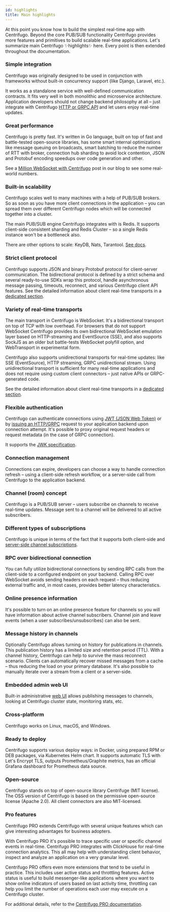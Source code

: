 ```yaml
---
id: highlights
title: Main highlights
---
```


At this point you know how to build the simplest real-time app with Centrifugo. Beyond the core PUB/SUB functionality Centrifugo provides more features and primitives to build scalable real-time applications. Let's summarize main Centrifugo ✨highlights✨ here. Every point is then extended throughout the documentation.

### Simple integration

Centrifugo was originally designed to be used in conjunction with frameworks without built-in concurrency support (like Django, Laravel, etc.).

It works as a standalone service with well-defined communication contracts. It fits very well in both monolithic and microservice architecture. Application developers should not change backend philosophy at all – just integrate with Centrifugo [HTTP or GRPC API](../server/server_api.md) and let users enjoy real-time updates.

### Great performance

Centrifugo is pretty fast. It's written in Go language, built on top of fast and battle-tested open-source libraries, has some smart internal optimizations like message queuing on broadcasts, smart batching to reduce the number of RTT with broker, connection hub sharding to avoid lock contention, JSON and Protobuf encoding speedups over code generation and other.

See a [Million WebSocket with Centrifugo](/blog/2020/02/10/million-connections-with-centrifugo) post in our blog to see some real-world numbers.

### Built-in scalability

Centrifugo scales well to many machines with a help of PUB/SUB brokers. So as soon as you have more client connections in the application – you can spread them over different Centrifugo nodes which will be connected together into a cluster.

The main PUB/SUB engine Centrifugo integrates with is Redis. It supports client-side consistent sharding and Redis Cluster – so a single Redis instance won't be a bottleneck also.

There are other options to scale: KeyDB, Nats, Tarantool. [See docs](../server/engines.md).

### Strict client protocol

Centrifugo supports JSON and binary Protobuf protocol for client-server communication. The bidirectional protocol is defined by a strict schema and several ready-to-use SDKs wrap this protocol, handle asynchronous message passing, timeouts, reconnect, and various Centrifugo client API features. See the detailed information about client real-time transports in a [dedicated section](../transports/overview.md).

### Variety of real-time transports

The main transport in Centrifugo is WebSocket. It's a bidirectional transport on top of TCP with low overhead. For browsers that do not support WebSocket Centrifugo provides its own bidirectional WebSocket emulation layer based on HTTP-streaming and EventSource (SSE), and also supports SockJS as an older but battle-tests WebSocket polyfill option, and WebTransport in experimental form.

Centrifugo also supports unidirectional transports for real-time updates: like SSE (EventSource), HTTP streaming, GRPC unidirectional stream. Using unidirectional transport is sufficient for many real-time applications and does not require using custom client connectors – just native APIs or GRPC-generated code.

See the detailed information about client real-time transports in a [dedicated section](../transports/overview.md).

### Flexible authentication

Centrifugo can authenticate connections using [JWT (JSON Web Token)](../server/authentication.md) or by [issuing an HTTP/GRPC](../server/proxy.md) request to your application backend upon connection attempt. It's possible to proxy original request headers or request metadata (in the case of GRPC connection).

It supports the [JWK specification](https://datatracker.ietf.org/doc/html/rfc7517).

### Connection management

Connections can expire, developers can choose a way to handle connection refresh – using a client-side refresh workflow, or a server-side call from Centrifugo to the application backend. 

### Channel (room) concept

Centrifugo is a PUB/SUB server – users subscribe on channels to receive real-time updates. Message sent to a channel will be delivered to all active subscribers.

### Different types of subscriptions

Centrifugo is unique in terms of the fact that it supports both client-side and [server-side channel subscriptions](../server/server_subs.md).

### RPC over bidirectional connection

You can fully utilize bidirectional connections by sending RPC calls from the client-side to a configured endpoint on your backend. Calling RPC over WebSocket avoids sending headers on each request – thus reducing external traffic and, in most cases, provides better latency characteristics.

### Online presence information

It's possible to turn on an online presence feature for channels so you will have information about active channel subscribers. Channel join and leave events (when a user subscribes/unsubscribes) can also be sent.

### Message history in channels

Optionally Centrifugo allows turning on history for publications in channels. This publication history has a limited size and retention period (TTL). With a channel history, Centrifugo can help to survive the mass reconnect scenario. Clients can automatically recover missed messages from a cache – thus reducing the load on your primary database. It's also possible to manually iterate over a stream from a client or a server-side.

### Embedded admin web UI

Built-in administrative [web UI](../server/admin_web.md) allows publishing messages to channels, looking at Centrifugo cluster state, monitoring stats, etc.

### Cross-platform

Centrifugo works on Linux, macOS, and Windows.

### Ready to deploy

Centrifugo supports various deploy ways: in Docker, using prepared RPM or DEB packages, via Kubernetes Helm chart. It supports automatic TLS with Let's Encrypt TLS, outputs Prometheus/Graphite metrics, has an official Grafana dashboard for Prometheus data source.

### Open-source

Centrifugo stands on top of open-source library Centrifuge (MIT license). The OSS version of Centrifugo is based on the permissive open-source license (Apache 2.0). All client connectors are also MIT-licensed.

### Pro features

Centrifugo PRO extends Centrifugo with several unique features which can give interesting advantages for business adopters. 

With Centrifugo PRO it's possible to trace specific user or specific channel events in real-time. Centrifugo PRO integrates with ClickHouse for real-time connection analytics. This all may help with understanding client behavior, inspect and analyze an application on a very granular level.

Centrifugo PRO offers even more extensions that tend to be useful in practice. This includes user active status and throttling features. Active status is useful to build messenger-like applications where you want to show online indicators of users based on last activity time, throttling can help you limit the number of operations each user may execute on a Centrifugo cluster.

For additional details, refer to the [Centrifugo PRO documentation](../pro/overview.md). 
